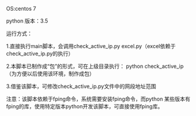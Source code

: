 OS:centos 7

python 版本：3.5


运行方式：

1.直接执行main脚本，会调用check_active_ip.py  excel.py（excel依赖于check_active_ip.py的执行）

2.本脚本已制作成“包”的形式，可在上级目录执行： python  check_active_ip （为方便以后使用该环境，制作成包）


3.借鉴该脚本，可修改check_active_ip.py文件中的网段地址范围


注意：该脚本依赖于fping命令，系统需要安装fping命令，而python 某些版本有fping的库，使用特定版本python开发该脚本，可直接使用fping库。

 


